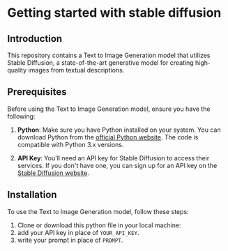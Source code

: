 # Getting started with stable diffusion

## Introduction

This repository contains a Text to Image Generation model that utilizes Stable Diffusion, a state-of-the-art generative model for creating high-quality images from textual descriptions.

## Prerequisites

Before using the Text to Image Generation model, ensure you have the following:

1. **Python**: Make sure you have Python installed on your system. You can download Python from the [official Python website](https://www.python.org/downloads/). The code is compatible with Python 3.x versions.

2. **API Key**: You'll need an API key for Stable Diffusion to access their services. If you don't have one, you can sign up for an API key on the [Stable Diffusion website](https://stability.ai/).

## Installation

To use the Text to Image Generation model, follow these steps:

1. Clone or download this python file in  your local machine:
2. add your API key in place of `YOUR_API_KEY`.
3. write your prompt in place of `PROMPT`.
   

